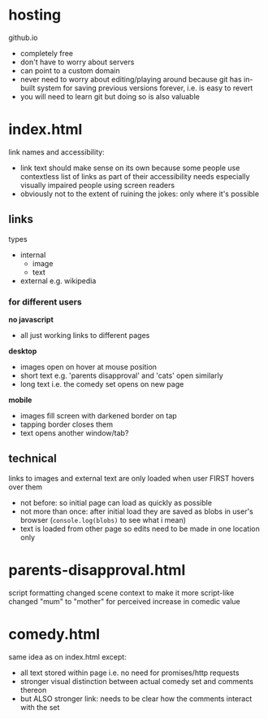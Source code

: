 # hosting
github.io
- completely free
- don't have to worry about servers
- can point to a custom domain
- never need to worry about editing/playing around because git has in-built system for saving previous versions forever, i.e. is easy to revert
- you will need to learn git but doing so is also valuable

# index.html 
link names and accessibility:
- link text should make sense on its own because some people use contextless list of links as part of their accessibility needs especially visually impaired people using screen readers
- obviously not to the extent of ruining the jokes: only where it's possible

## links
types
- internal
  - image
  - text
- external e.g. wikipedia

### for different users
**no javascript**
- all just working links to different pages 

**desktop**
- images open on hover at mouse position
- short text e.g. 'parents disapproval' and 'cats' open similarly
- long text i.e. the comedy set opens on new page

**mobile**
- images fill screen with darkened border on tap
- tapping border closes them
- text opens another window/tab?

## technical
links to images and external text are only loaded when user FIRST hovers over them
- not before: so initial page can load as quickly as possible
- not more than once: after initial load they are saved as blobs in user's browser (`console.log(blobs)` to see what i mean)
- text is loaded from other page so edits need to be made in one location only

# parents-disapproval.html
script formatting
changed scene context to make it more script-like
changed "mum" to "mother" for perceived increase in comedic value

# comedy.html
same idea as on index.html except:
- all text stored within page i.e. no need for promises/http requests
- stronger visual distinction between actual comedy set and comments thereon
- but ALSO stronger link: needs to be clear how the comments interact with the set


